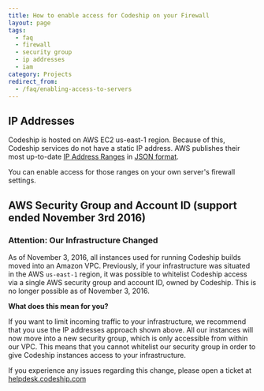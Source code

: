 ```yaml
---
title: How to enable access for Codeship on your Firewall
layout: page
tags:
  - faq
  - firewall
  - security group
  - ip addresses
  - iam
category: Projects
redirect_from:
  - /faq/enabling-access-to-servers
---
```

## IP Addresses

Codeship is hosted on AWS EC2 us-east-1 region. Because of this, Codeship services do not have a static IP address. AWS publishes their most up-to-date [IP Address Ranges](http://docs.aws.amazon.com/general/latest/gr/aws-ip-ranges.html) in [JSON format](https://ip-ranges.amazonaws.com/ip-ranges.json).

You can enable access for those ranges on your own server's firewall settings.


## AWS Security Group and Account ID (support ended November 3rd 2016)

### Attention: Our Infrastructure Changed
As of November 3, 2016, all instances used for running Codeship builds moved into an Amazon VPC. Previously, if your infrastructure was situated in the AWS `us-east-1` region, it was possible to whitelist Codeship access via a single AWS security group and account ID, owned by Codeship. This is no longer possible as of November 3, 2016.

**What does this mean for you?**

If you want to limit incoming traffic to your infrastructure, we recommend that you use the IP addresses approach shown above. All our instances will now move into a new security group, which is only accessible from within our VPC. This means that you cannot whitelist our security group in order to give Codeship instances access to your infrastructure.

If you experience any issues regarding this change, please open a ticket at [helpdesk.codeship.com](https://helpdesk.codeship.com/)

